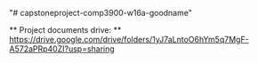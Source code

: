 "# capstoneproject-comp3900-w16a-goodname" 

** Project documents drive: **
https://drive.google.com/drive/folders/1yJ7aLntoO6hYm5q7MgF-A572aPRp40ZI?usp=sharing
